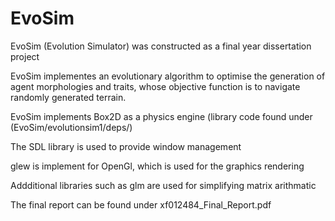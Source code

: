 # EvoSim
EvoSim (Evolution Simulator) was constructed as a final year dissertation project

EvoSim implementes an evolutionary algorithm to optimise the generation of agent morphologies and traits, whose objective function is to navigate randomly generated terrain.


EvoSim implements Box2D as a physics engine (library code found under (EvoSim/evolutionsim1/deps/)

The SDL library is used to provide window management

glew is implement for OpenGl, which is used for the graphics rendering

Addditional libraries such as glm are used for simplifying matrix arithmatic


The final report can be found under xf012484_Final_Report.pdf
